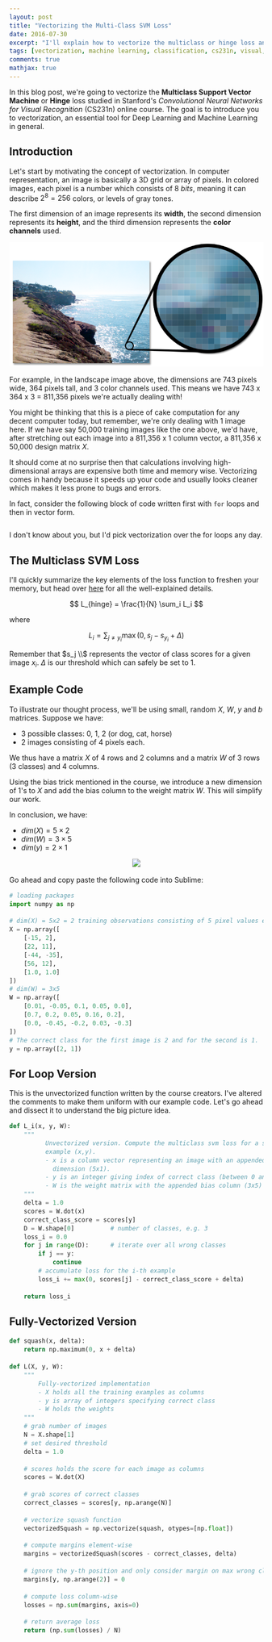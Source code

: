 ```yaml
---
layout: post
title: "Vectorizing the Multi-Class SVM Loss"
date: 2016-07-30
excerpt: "I'll explain how to vectorize the multiclass or hinge loss and provide example code."
tags: [vectorization, machine learning, classification, cs231n, visual, recognition]
comments: true
mathjax: true
---
```


In this blog post, we're going to vectorize the **Multiclass Support Vector Machine** or **Hinge** loss studied in Stanford's *Convolutional Neural Networks for Visual Recognition* (CS231n) online course. The goal is to introduce you to vectorization, an essential tool for Deep Learning and Machine Learning in general.

## Introduction

Let's start by motivating the concept of vectorization. In computer representation, an image is basically a 3D grid or array of pixels. In colored images, each pixel is a number which consists of 8 *bits*, meaning it can describe  $2^8 = 256$ colors, or levels of gray tones. 

The first dimension of an image represents its **width**, the second dimension represents its **height**, and the third dimension represents the **color channels** used.

<p align="center">
	<img src="/assets/pixels.png">
</p>

For example, in the landscape image above, the dimensions are 743 pixels wide, 364 pixels tall, and 3 color channels used. This means we have 743 x 364 x 3 = 811,356 pixels we're actually dealing with! 

You might be thinking that this is a piece of cake computation for any decent computer today, but remember, we're only dealing with 1 image here. If we have say 50,000 training images like the one above, we'd have, after stretching out each image into a 811,356 x 1 column vector, a 811,356 x 50,000 design matrix $X$.
  
It should come at no surprise then that calculations involving high-dimensional arrays are expensive both time and memory wise. Vectorizing comes in handy because it speeds up your code and usually looks cleaner which makes it less prone to bugs and errors.

In fact, consider the following block of code written first with `for` loops and then in vector form.

```python
```

I don't know about you, but I'd pick vectorization over the for loops any day.

## The Multiclass SVM Loss

I'll quickly summarize the key elements of the loss function to freshen your memory, but head over [here](http://cs231n.github.io/linear-classify/#svm) for all the well-explained details.

$$
L_{hinge} =  \frac{1}{N} \sum_i L_i
$$

where

$$
L_i = \sum_{j\neq y_i} \max(0, s_j - s_{y_i} + \Delta)
$$

Remember that $s_j \\$ represents the vector of class scores for a given image $x_i$. $\Delta$ is our threshold which can safely be set to $1$.

## Example Code

To illustrate our thought process, we'll be using small, random $X$, $W$, $y$ and $b$ matrices. Suppose we have: 

- 3 possible classes: 0, 1, 2 (or dog, cat, horse)
- 2 images consisting of 4 pixels each.

We thus have a matrix $X$ of 4 rows and 2 columns and a matrix $W$ of 3 rows (3 classes) and 4 columns.

Using the bias trick mentioned in the course, we introduce a new dimension of $1$'s to $X$ and add the bias column to the weight matrix $W$. This will simplify our work.

In conclusion, we have: 

- $dim(X) = 5 \times 2$ 
- $dim(W) = 3 \times 5$
- $dim(y) = 2 \times 1$


<p align="center">
	<img src="/assets/svmssoftmax.png">
</p>


Go ahead and copy paste the following code into Sublime:

```python
# loading packages
import numpy as np

# dim(X) = 5x2 = 2 training observations consisting of 5 pixel values each
X = np.array([
	[-15, 2], 
	[22, 11], 
	[-44, -35], 
	[56, 12], 
	[1.0, 1.0]
])
# dim(W) = 3x5 
W = np.array([
	[0.01, -0.05, 0.1, 0.05, 0.0], 
	[0.7, 0.2, 0.05, 0.16, 0.2], 
	[0.0, -0.45, -0.2, 0.03, -0.3]
])
# The correct class for the first image is 2 and for the second is 1.
y = np.array([2, 1])
```

## For Loop Version

This is the unvectorized function written by the course creators. I've altered the comments to make them uniform with our example code. Let's go ahead and dissect it to understand the big picture idea.

```python
def L_i(x, y, W):
	"""
		  Unvectorized version. Compute the multiclass svm loss for a single
		  example (x,y).
		  - x is a column vector representing an image with an appended bias
		  	dimension (5x1).
		  - y is an integer giving index of correct class (between 0 and 2)
		  - W is the weight matrix with the appended bias column (3x5)
	"""
	delta = 1.0 			
	scores = W.dot(x)
	correct_class_score = scores[y]
	D = W.shape[0] 			# number of classes, e.g. 3
	loss_i = 0.0
	for j in range(D): 		# iterate over all wrong classes
		if j == y:
	  		continue
		# accumulate loss for the i-th example
		loss_i += max(0, scores[j] - correct_class_score + delta)

	return loss_i
```

## Fully-Vectorized Version

```python
def squash(x, delta):
	return np.maximum(0, x + delta)
	
def L(X, y, W):
	"""
		Fully-vectorized implementation
		- X holds all the training examples as columns
		- y is array of integers specifying correct class
	  	- W holds the weights
	"""
	# grab number of images
	N = X.shape[1]
	# set desired threshold
	delta = 1.0

	# scores holds the score for each image as columns
	scores = W.dot(X)

	# grab scores of correct classes
	correct_classes = scores[y, np.arange(N)]

	# vectorize squash function
	vectorizedSquash = np.vectorize(squash, otypes=[np.float])

	# compute margins element-wise
	margins = vectorizedSquash(scores - correct_classes, delta)

	# ignore the y-th position and only consider margin on max wrong class
	margins[y, np.arange(2)] = 0

	# compute loss column-wise
	losses = np.sum(margins, axis=0)
	
	# return average loss
	return (np.sum(losses) / N)
```
